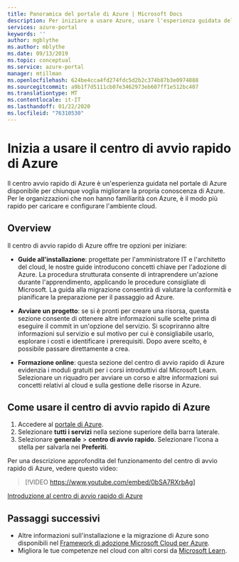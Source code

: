 ```yaml
---
title: Panoramica del portale di Azure | Microsoft Docs
description: Per iniziare a usare Azure, usare l'esperienza guidata del centro di avvio rapido di Azure. Scopri come eseguire la configurazione, la migrazione e l'innovazione.
services: azure-portal
keywords: ''
author: mgblythe
ms.author: mblythe
ms.date: 09/13/2019
ms.topic: conceptual
ms.service: azure-portal
manager: mtillman
ms.openlocfilehash: 624be4cca4fd274fdc5d2b2c374b87b3e0974888
ms.sourcegitcommit: a9b1f7d5111cb07e3462973eb607ff1e512bc407
ms.translationtype: MT
ms.contentlocale: it-IT
ms.lasthandoff: 01/22/2020
ms.locfileid: "76310530"
---
```

# <a name="get-started-with-the-azure-quickstart-center"></a>Inizia a usare il centro di avvio rapido di Azure

Il centro avvio rapido di Azure è un'esperienza guidata nel portale di Azure disponibile per chiunque voglia migliorare la propria conoscenza di Azure. Per le organizzazioni che non hanno familiarità con Azure, è il modo più rapido per caricare e configurare l'ambiente cloud.

## <a name="overview"></a>Overview

Il centro di avvio rapido di Azure offre tre opzioni per iniziare:

* **Guide all'installazione**: progettate per l'amministratore IT e l'architetto del cloud, le nostre guide introducono concetti chiave per l'adozione di Azure. La procedura strutturata consente di intraprendere un'azione durante l'apprendimento, applicando le procedure consigliate di Microsoft. La guida alla migrazione consentirà di valutare la conformità e pianificare la preparazione per il passaggio ad Azure.

* **Avviare un progetto**: se si è pronti per creare una risorsa, questa sezione consente di ottenere altre informazioni sulle scelte prima di eseguire il commit in un'opzione del servizio. Si scopriranno altre informazioni sul servizio e sul motivo per cui è consigliabile usarlo, esplorare i costi e identificare i prerequisiti. Dopo avere scelto, è possibile passare direttamente a crea.

* **Formazione online**: questa sezione del centro di avvio rapido di Azure evidenzia i moduli gratuiti per i corsi introduttivi dal Microsoft Learn. Selezionare un riquadro per avviare un corso e altre informazioni sui concetti relativi al cloud e sulla gestione delle risorse in Azure.

## <a name="how-to-use-azure-quickstart-center"></a>Come usare il centro di avvio rapido di Azure

1. Accedere al [portale di Azure](https://portal.azure.com).
2. Selezionare **tutti i servizi** nella sezione superiore della barra laterale.
1. Selezionare **generale** > **centro di avvio rapido**. Selezionare l'icona a stella per salvarla nei **Preferiti**.

Per una descrizione approfondita del funzionamento del centro di avvio rapido di Azure, vedere questo video:
> [!VIDEO https://www.youtube.com/embed/0bSA7RXrbAg]

[Introduzione al centro di avvio rapido di Azure](https://www.youtube.com/watch?v=0bSA7RXrbAg)

## <a name="next-steps"></a>Passaggi successivi

* Altre informazioni sull'installazione e la migrazione di Azure sono disponibili nel [Framework di adozione Microsoft Cloud per Azure](/azure/architecture/cloud-adoption/).
* Migliora le tue competenze nel cloud con altri corsi da [Microsoft Learn](/learn/azure/).
